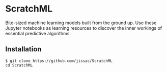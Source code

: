 # ScratchML
Bite-sized machine learning models built from the ground up. Use these Jupyter notebooks as learning resources to discover the inner workings of essential predictive algorithms.

## Installation
`$ git clone https://github.com/jissac/ScratchML`     
`cd ScratchML`
